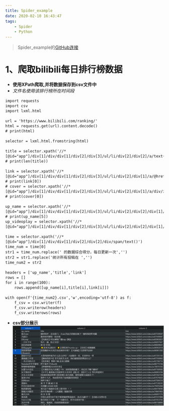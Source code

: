 ```yaml
---
title: Spider_example
date: 2020-02-10 16:43:47
tags:
    - Spider
    - Python
---
```

>Spider_example的[GitHub连接](https://github.com/yq010105/spider_learn "github")
# 1、爬取bilibili每日排行榜数据
* **使用XPath爬取,并将数据保存到csv文件中**
* *文件名使用该排行榜所在时间段*
<!-- more -->
```源码
import requests
import csv
import lxml.html

url = 'https://www.bilibili.com/ranking/'
html = requests.get(url).content.decode()
# print(html)

selector = lxml.html.fromstring(html)

title = selector.xpath('//*[@id="app"]/div[1]/div/div[1]/div[2]/div[3]/ul/li/div[2]/div[2]/a/text()')
# print(len(title))

link = selector.xpath('//*[@id="app"]/div[1]/div/div[1]/div[2]/div[3]/ul/li/div[2]/div[1]/a/@href')
# print(link[0])
# cover = selector.xpath('//*[@id="app"]/div[1]/div/div[1]/div[2]/div[3]/ul/li/div[2]/div[1]/a/div/img/@src')
# print(cover[0])

up_name = selector.xpath('//*[@id="app"]/div[1]/div/div[1]/div[2]/div[3]/ul/li/div[2]/div[2]/div[1]/a/span/text()')
# print(up_name[5])
up_videoplay = selector.xpath('//*[@id="app"]/div[1]/div/div[1]/div[2]/div[3]/ul/li/div[2]/div[2]/div[1]/span[1]/text()')

time = selector.xpath('//*[@id="app"]/div[1]/div/div[1]/div[2]/div[2]/div/span/text()')
time_num = time[0]
str1 = time_num.replace(' 的数据综合得分，每日更新一次','')
str2 = str1.replace('统计所有投稿在 ','')
time_num2 = str2

headers = ['up_name','title','link']
rows = []
for i in range(100):
    rows.append([up_name[i],title[i],link[i]])

with open(f'{time_num2}.csv','w',encoding='utf-8') as f:
    f_csv = csv.writer(f)
    f_csv.writerow(headers)
    f_csv.writerows(rows)
```
* **csv部分展示**
![bilibili_csv](/img/bilibili_csv.png)